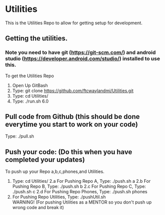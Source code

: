 # Utilities
This is the Utilities Repo to allow for getting setup for development.

## Getting the utilities.
### Note you need to have git (https://git-scm.com/) and android studio (https://developer.android.com/studio/) installed to use this.

To get the Utilities Repo 
1. Open Up GitBash
2. Type: git clone https://github.com/ftcwaylandmi/Utilities.git
3. Type: cd Utilities/
4. Type: ./run.sh 6.0

## Pull code from Github (this should be done everytime you start to work on your code)
Type: ./pull.sh

## Push your code: (Do this when you have completed your updates)
To push up your Repo a,b,c,phones,and Utilities.
1. Type: cd Utilities/
2.a For Pushing Repo A, Type: ./push.sh a 
2.b For Pushing Repo B, Type: ./push.sh b 
2.c For Pushing Repo C, Type: ./push.sh c 
2.d For Pushing Repo Phones, Type: ./push.sh phones 
3. For Pushing Repo Utilities, Type: ./pushUtil.sh  
WARNING! (For pushing Utilities as a MENTOR so you don't push up wrong code and break it)
